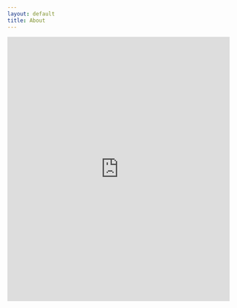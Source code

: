 ```yaml
---
layout: default
title: About
---
```

<div class="home">

<iframe src="https://docs.google.com/forms/d/1mCrhRq1u-v0CA-OFh3unDmF0Yl20dyaaQShtwM_hlUE/viewform?embedded=true" width="100%" height="600" frameborder="0" marginheight="0" marginwidth="0">Loading...</iframe>

</div>